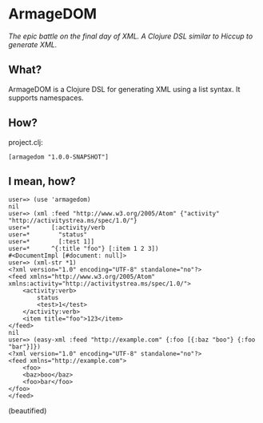 # ArmageDOM

_The epic battle on the final day of XML. A Clojure DSL similar to Hiccup to generate XML._

## What?

ArmageDOM is a Clojure DSL for generating XML using a list syntax. It supports namespaces.

## How?

project.clj:

    [armagedom "1.0.0-SNAPSHOT"]

## I mean, how?

    user=> (use 'armagedom)
    nil
    user=> (xml :feed "http://www.w3.org/2005/Atom" {"activity" "http://activitystrea.ms/spec/1.0/"}
    user=*      [:activity/verb
    user=*        "status"
    user=*        [:test 1]]
    user=*      ^{:title "foo"} [:item 1 2 3])
    #<DocumentImpl [#document: null]>
    user=> (xml-str *1)
    <?xml version="1.0" encoding="UTF-8" standalone="no"?>
    <feed xmlns="http://www.w3.org/2005/Atom" xmlns:activity="http://activitystrea.ms/spec/1.0/">
        <activity:verb>
            status
            <test>1</test>
        </activity:verb>
        <item title="foo">123</item>
    </feed>
    nil
    user=> (easy-xml :feed "http://example.com" {:foo [{:baz "boo"} {:foo "bar"}]})
    <?xml version="1.0" encoding="UTF-8" standalone="no"?>
    <feed xmlns="http://example.com">
        <foo>
	    <baz>boo</baz>
	    <foo>bar</foo>
	</foo>
    </feed>

(beautified)
